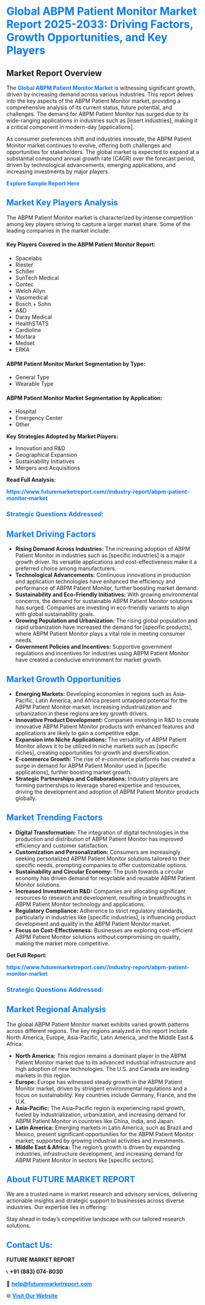 <h1 style="color: #007BFF;">Global ABPM Patient Monitor Market Report 2025-2033: Driving Factors, Growth Opportunities, and Key Players</h1>

<section id="overview">
<h2>Market Report Overview</h2>
<p>The <a href="https://www.futuremarketreport.com//industry-report/abpm-patient-monitor-market" style="color: #007BFF; text-decoration: none;"><strong>Global ABPM Patient Monitor Market</strong></a> is witnessing significant growth, driven by increasing demand across various industries. This report delves into the key aspects of the ABPM Patient Monitor market, providing a comprehensive analysis of its current status, future potential, and challenges. The demand for ABPM Patient Monitor has surged due to its wide-ranging applications in industries such as [insert industries], making it a critical component in modern-day [applications].</p>
<p>As consumer preferences shift and industries innovate, the ABPM Patient Monitor market continues to evolve, offering both challenges and opportunities for stakeholders. The global market is expected to expand at a substantial compound annual growth rate (CAGR) over the forecast period, driven by technological advancements, emerging applications, and increasing investments by major players.</p>
</section>

<section id="overview">
<p><a href="https://www.futuremarketreport.com//request-sample/reportId=80326" style="color: #007BFF; text-decoration: none;"><strong>Explore Sample Report Here</strong></a></p>
</section>

<section id="key-players">
<h2 style="color: #007BFF;">Market Key Players Analysis</h2>
<p>The ABPM Patient Monitor market is characterized by intense competition among key players striving to capture a larger market share. Some of the leading companies in the market include:</p>
<h4>Key Players Covered in the ABPM Patient Monitor Report:</h4>
<ul><li>Spacelabs</li><li>Riester</li><li>Schiller</li><li>SunTech Medical</li><li>Contec</li><li>Welch Allyn</li><li>Vasomedical</li><li>Bosch + Sohn</li><li>A&amp;D</li><li>Daray Medical</li><li>HealthSTATS</li><li>Cardioline</li><li>Mortara</li><li>Medset</li><li>ERKA</li></ul>
<h4>ABPM Patient Monitor Market Segmentation by Type:</h4>
<ul><li>General Type</li><li>Wearable Type</li></ul>

<h4>ABPM Patient Monitor Market Segmentation by Application:</h4>
<ul><li>Hospital</li><li>Emergency Center</li><li>Other</li></ul>
<p><strong>Key Strategies Adopted by Market Players:</strong></p>
<ul>
<li>Innovation and R&D</li>
<li>Geographical Expansion</li>
<li>Sustainability Initiatives</li>
<li>Mergers and Acquisitions</li>
</ul>
</section>

<section>
<p><strong>Read Full Analysis: </strong></p><a href="https://www.futuremarketreport.com//industry-report/abpm-patient-monitor-market" style="color: #007BFF; text-decoration: none;"><strong>https://www.futuremarketreport.com//industry-report/abpm-patient-monitor-market</strong></a>
<h3 style="color: #007BFF;">Strategic Questions Addressed:</h3>
</section>

<section id="driving-factors">
<h2 style="color: #007BFF;">Market Driving Factors</h2>
<ul>
<li><strong>Rising Demand Across Industries:</strong> The increasing adoption of ABPM Patient Monitor in industries such as [specific industries] is a major growth driver. Its versatile applications and cost-effectiveness make it a preferred choice among manufacturers.</li>
<li><strong>Technological Advancements:</strong> Continuous innovations in production and application technologies have enhanced the efficiency and performance of ABPM Patient Monitor, further boosting market demand.</li>
<li><strong>Sustainability and Eco-Friendly Initiatives:</strong> With growing environmental concerns, the demand for sustainable ABPM Patient Monitor solutions has surged. Companies are investing in eco-friendly variants to align with global sustainability goals.</li>
<li><strong>Growing Population and Urbanization:</strong> The rising global population and rapid urbanization have increased the demand for [specific products], where ABPM Patient Monitor plays a vital role in meeting consumer needs.</li>
<li><strong>Government Policies and Incentives:</strong> Supportive government regulations and incentives for industries using ABPM Patient Monitor have created a conducive environment for market growth.</li>
</ul>
</section>

<section id="growth-opportunities">
<h2 style="color: #007BFF;">Market Growth Opportunities</h2>
<ul>
<li><strong>Emerging Markets:</strong> Developing economies in regions such as Asia-Pacific, Latin America, and Africa present untapped potential for the ABPM Patient Monitor market. Increasing industrialization and urbanization in these regions are key growth drivers.</li>
<li><strong>Innovative Product Development:</strong> Companies investing in R&D to create innovative ABPM Patient Monitor products with enhanced features and applications are likely to gain a competitive edge.</li>
<li><strong>Expansion into Niche Applications:</strong> The versatility of ABPM Patient Monitor allows it to be utilized in niche markets such as [specific niches], creating opportunities for growth and diversification.</li>
<li><strong>E-commerce Growth:</strong> The rise of e-commerce platforms has created a surge in demand for ABPM Patient Monitor used in [specific applications], further boosting market growth.</li>
<li><strong>Strategic Partnerships and Collaborations:</strong> Industry players are forming partnerships to leverage shared expertise and resources, driving the development and adoption of ABPM Patient Monitor products globally.</li>
</ul>
</section>

<section id="trending-factors">
<h2 style="color: #007BFF;">Market Trending Factors</h2>
<ul>
<li><strong>Digital Transformation:</strong> The integration of digital technologies in the production and distribution of ABPM Patient Monitor has improved efficiency and customer satisfaction.</li>
<li><strong>Customization and Personalization:</strong> Consumers are increasingly seeking personalized ABPM Patient Monitor solutions tailored to their specific needs, prompting companies to offer customizable options.</li>
<li><strong>Sustainability and Circular Economy:</strong> The push towards a circular economy has driven demand for recyclable and reusable ABPM Patient Monitor solutions.</li>
<li><strong>Increased Investment in R&D:</strong> Companies are allocating significant resources to research and development, resulting in breakthroughs in ABPM Patient Monitor technology and applications.</li>
<li><strong>Regulatory Compliance:</strong> Adherence to strict regulatory standards, particularly in industries like [specific industries], is influencing product development and quality in the ABPM Patient Monitor market.</li>
<li><strong>Focus on Cost-Effectiveness:</strong> Businesses are exploring cost-efficient ABPM Patient Monitor solutions without compromising on quality, making the market more competitive.</li>
</ul>
</section>

<section>
<p><strong>Get Full Report: </strong></p><a href="https://www.futuremarketreport.com//industry-report/abpm-patient-monitor-market" style="color: #007BFF; text-decoration: none;"><strong>https://www.futuremarketreport.com//industry-report/abpm-patient-monitor-market</strong></a>
<h3 style="color: #007BFF;">Strategic Questions Addressed:</h3>
</section>


<section id="regional-analysis">
<h2 style="color: #007BFF;">Market Regional Analysis</h2>
<p>The global ABPM Patient Monitor market exhibits varied growth patterns across different regions. The key regions analyzed in this report include North America, Europe, Asia-Pacific, Latin America, and the Middle East & Africa:</p>
<ul>
<li><strong>North America:</strong> This region remains a dominant player in the ABPM Patient Monitor market due to its advanced industrial infrastructure and high adoption of new technologies. The U.S. and Canada are leading markets in this region.</li>
<li><strong>Europe:</strong> Europe has witnessed steady growth in the ABPM Patient Monitor market, driven by stringent environmental regulations and a focus on sustainability. Key countries include Germany, France, and the U.K.</li>
<li><strong>Asia-Pacific:</strong> The Asia-Pacific region is experiencing rapid growth, fueled by industrialization, urbanization, and increasing demand for ABPM Patient Monitor in countries like China, India, and Japan.</li>
<li><strong>Latin America:</strong> Emerging markets in Latin America, such as Brazil and Mexico, present significant opportunities for the ABPM Patient Monitor market, supported by growing industrial activities and investments.</li>
<li><strong>Middle East & Africa:</strong> The region’s growth is driven by expanding industries, infrastructure development, and increasing demand for ABPM Patient Monitor in sectors like [specific sectors].</li>
</ul>
</section>

<footer>
<h2 style="color: #007BFF;">About FUTURE MARKET REPORT</h2>
<p>We are a trusted name in market research and advisory services, delivering actionable insights and strategic support to businesses across diverse industries. Our expertise lies in offering:</p>

<p>Stay ahead in today’s competitive landscape with our tailored research solutions.</p>

<h2 style="color: #007BFF;">Contact Us:</h2>
<p><strong>FUTURE MARKET REPORT</strong></p>
<p>📞 <strong>+91 (883) 074-8030</strong></p>
<p>📧 <strong><a href="mailto:help@futuremarketreport.com" style="color: #007BFF;">help@futuremarketreport.com</a></strong></p>
<p>🌐 <strong><a href="https://www.futuremarketreport.com/" style="color: #007BFF;">Visit Our Website</a></strong></p>
</footer>